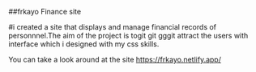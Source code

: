 ##frkayo Finance site

#i created a site that displays and manage financial records of personnnel.The aim of the project is togit git gggit attract the users with interface which i designed with my css skills.

You can take a look around at the site
https://frkayo.netlify.app/
